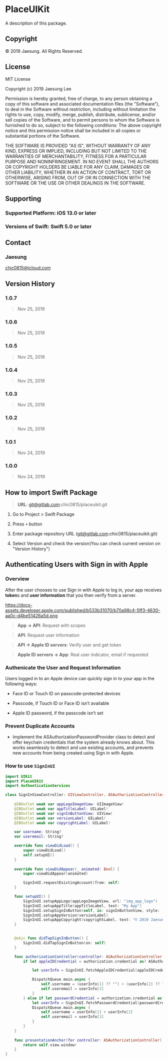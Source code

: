 # PlaceUIKit

A description of this package.


## Copyright

© 2019 Jaesung. All Rights Reserved.


## License

MIT License

Copyright (c) 2019 Jaesung Lee

Permission is hereby granted, free of charge, to any person obtaining a copy
of this software and associated documentation files (the "Software"), to deal
in the Software without restriction, including without limitation the rights
to use, copy, modify, merge, publish, distribute, sublicense, and/or sell
copies of the Software, and to permit persons to whom the Software is
furnished to do so, subject to the following conditions:
The above copyright notice and this permission notice shall be included in all
copies or substantial portions of the Software.

THE SOFTWARE IS PROVIDED "AS IS", WITHOUT WARRANTY OF ANY KIND, EXPRESS OR
IMPLIED, INCLUDING BUT NOT LIMITED TO THE WARRANTIES OF MERCHANTABILITY,
FITNESS FOR A PARTICULAR PURPOSE AND NONINFRINGEMENT. IN NO EVENT SHALL THE
AUTHORS OR COPYRIGHT HOLDERS BE LIABLE FOR ANY CLAIM, DAMAGES OR OTHER
LIABILITY, WHETHER IN AN ACTION OF CONTRACT, TORT OR OTHERWISE, ARISING FROM,
OUT OF OR IN CONNECTION WITH THE SOFTWARE OR THE USE OR OTHER DEALINGS IN THE
SOFTWARE.


## Supporting

### Supported Platform: iOS 13.0 or later

### Versions of Swift: Swift 5.0 or later


## Contact

### Jaesung
chic0815@icloud.com


## Version History

### 1.0.7

> Nov 25, 2019

### 1.0.6

> Nov 25, 2019

### 1.0.5

> Nov 25, 2019

### 1.0.4

> Nov 25, 2019

### 1.0.3

> Nov 25, 2019

### 1.0.2

> Nov 25, 2019

### 1.0.1

> Nov 24, 2019

### 1.0.0

> Nov 24, 2019


## How to import Swift Package

> **URL**: git@gitlab.com:chic0815/placeuikit.git

1. Go to Project > Swift Package

2. Press `+` button

3. Enter package repository URL (git@gitlab.com:chic0815/placeuikit.git)

4. Select Version and check the version(You can check current version on "Version History")



## Authenticating Users with Sign in with Apple

### Overview

After the user chooses to use Sign in with Apple to log in, your app receives **token**s and **user information** that you then verify from a server.

https://docs-assets.developer.apple.com/published/b533b31070/b70a98c4-5ff3-4630-aa0c-d4be51426a5d.png

> **App -> API**: Request with scopes

> **API**: Request user information

> **API -> Apple ID servers**: Verify user and get token

> **Apple ID servers -> App**: Real user indicator, email if requested

### Authenicate the User and Request Information

Users logged in to an Apple device can quickly sign in to your app in the following ways:

- Face ID or Touch ID on passcode-protected devices

- Passcode, if Touch ID or Face ID isn’t available

- Apple ID password, if the passcode isn’t set

### Prevent Duplicate Accounts

- Implement the ASAuthorizationPasswordProvider class to detect and offer keychain credentials that the system already knows about. This works seamlessly to detect and use existing accounts, and prevents new accounts from being created using Sign in with Apple.


### How to use `SignInUI`

```Swift
import UIKit
import PlaceUIKit
import AuthenticationServices

class SignInViewController: UIViewController, ASAuthorizationControllerDelegate, ASAuthorizationControllerPresentationContextProviding {
    
    @IBOutlet weak var appLogoImageView: UIImageView!
    @IBOutlet weak var appTitleLabel: UILabel!
    @IBOutlet weak var signInButtonView: UIView!
    @IBOutlet weak var versionLabel: UILabel!
    @IBOutlet weak var copyrightLabel: UILabel!

    var username: String?
    var useremail: String?

    override func viewDidLoad() {
        super.viewDidLoad()
        self.setupUI()
    }
    
    override func viewDidAppear(_ animated: Bool) {
        super.viewDidAppear(animated)

        SignInUI.requestExistingAccount(from: self)
    }

    func setupUI() {
        SignInUI.setupAppLogo(appLogoImageView, url: "img_app_logo")
        SignInUI.setupAppTitle(appTitleLabel, text: "My App")
        SignInUI.setupSignInButton(self, in: signInButtonView, style: .black, action: #selector(didTapSignInButton))
        SignInUI.setupAppVersion(versionLabel)
        SignInUI.setupAppCopyright(copyrightLabel, text: "© 2019 Jaesung")
    }
    

    @objc func didTapSignInButton() {
        SignInUI.didTapSignInButton(on: self)
    }

    func authorizationController(controller: ASAuthorizationController, didCompleteWithAuthorization authorization: ASAuthorization) {
        if let appleIDCredential = authorization.credential as? ASAuthorizationAppleIDCredential {

            let userInfo = SignInUI.fetchAppleIDCredential(appleIDCredential)

            DispatchQueue.main.async {
                self.username = (userInfo[1] ?? "") + (userInfo[2] ?? "")
                self.useremail = userInfo[3]
            }
        } else if let passwordCredential = authorization.credential as? ASPasswordCredential {
            let userInfo = SignInUI.fetchPasswordCredential(passwordCredential)
            DispatchQueue.main.async {
                self.username = userInfo[1] + userInfo[2]
                self.useremail = userInfo[3]
            }
        }
    }
    
    func presentationAnchor(for controller: ASAuthorizationController) -> ASPresentationAnchor {
        return self.view.window!
    }
}

```
